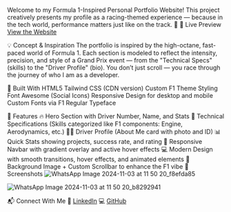 Welcome to my Formula 1-Inspired Personal Portfolio Website!
This project creatively presents my profile as a racing-themed experience — because in the tech world, performance matters just like on the track. 🏁
🚦 Live Preview
[View the Website](https://ankitkumar9955.github.io/F1-THEME-PORTFOLIO/p.html)





💡 Concept & Inspiration
The portfolio is inspired by the high-octane, fast-paced world of Formula 1. Each section is modeled to reflect the intensity, precision, and style of a Grand Prix event — from the "Technical Specs" (skills) to the "Driver Profile" (bio).
You don’t just scroll — you race through the journey of who I am as a developer.

🔧 Built With
HTML5
Tailwind CSS (CDN version)
Custom F1 Theme Styling
Font Awesome (Social Icons)
Responsive Design for desktop and mobile
Custom Fonts via F1 Regular Typeface



🎯 Features
🔥 Hero Section with Driver Number, Name, and Stats
🧠 Technical Specifications (Skills categorized like F1 components: Engine, Aerodynamics, etc.)
👨‍💻 Driver Profile (About Me card with photo and ID)
📊 Quick Stats showing projects, success rate, and rating
📱 Responsive Navbar with gradient overlay and active hover effects
💻 Modern Design with smooth transitions, hover effects, and animated elements
📸 Background Image + Custom Scrollbar to enhance the F1 vibe
📸 Screenshots
![WhatsApp Image 2024-11-03 at 11 50 20_f8efda85](https://github.com/user-attachments/assets/9593fe0d-bc75-4893-9e1c-e5441a7758d9)

![WhatsApp Image 2024-11-03 at 11 50 20_b8292941](https://github.com/user-attachments/assets/bf7899cd-478a-4359-81e2-dcf4e8a2bc9e)


📬 Connect With Me
🔗 [LinkedIn](https://www.linkedin.com/in/ankit-kumar-sahu9955/)
💻 [GitHub](https://github.com/Ankitkumar9955)
